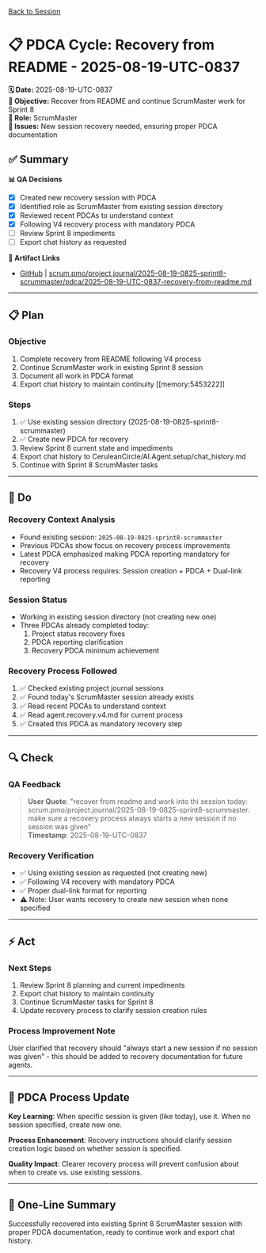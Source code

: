 [Back to Session](../)

# 📋 **PDCA Cycle: Recovery from README - 2025-08-19-UTC-0837**

**🗓️ Date:** 2025-08-19-UTC-0837  
**🎯 Objective:** Recover from README and continue ScrumMaster work for Sprint 8  
**👤 Role:** ScrumMaster  
**🚨 Issues:** New session recovery needed, ensuring proper PDCA documentation

## **✅ Summary**

**📊 QA Decisions**
- [x] Created new recovery session with PDCA
- [x] Identified role as ScrumMaster from existing session directory
- [x] Reviewed recent PDCAs to understand context
- [x] Following V4 recovery process with mandatory PDCA
- [ ] Review Sprint 8 impediments
- [ ] Export chat history as requested

**🔗 Artifact Links**
- [GitHub](https://github.com/Cerulean-Circle-GmbH/Web4Articles/blob/test/recovery/scrum.pmo/project.journal/2025-08-19-0825-sprint8-scrummaster/pdca/2025-08-19-UTC-0837-recovery-from-readme.md) | [scrum.pmo/project.journal/2025-08-19-0825-sprint8-scrummaster/pdca/2025-08-19-UTC-0837-recovery-from-readme.md](2025-08-19-UTC-0837-recovery-from-readme.md)

---

## **📋 Plan**

### **Objective**
1. Complete recovery from README following V4 process
2. Continue ScrumMaster work in existing Sprint 8 session
3. Document all work in PDCA format
4. Export chat history to maintain continuity [[memory:5453222]]

### **Steps**
1. ✅ Use existing session directory (2025-08-19-0825-sprint8-scrummaster)
2. ✅ Create new PDCA for recovery
3. Review Sprint 8 current state and impediments
4. Export chat history to CeruleanCircle/AI.Agent.setup/chat_history.md
5. Continue with Sprint 8 ScrumMaster tasks

---

## **🔨 Do**

### **Recovery Context Analysis**
- Found existing session: `2025-08-19-0825-sprint8-scrummaster`
- Previous PDCAs show focus on recovery process improvements
- Latest PDCA emphasized making PDCA reporting mandatory for recovery
- Recovery V4 process requires: Session creation + PDCA + Dual-link reporting

### **Session Status**
- Working in existing session directory (not creating new one)
- Three PDCAs already completed today:
  1. Project status recovery fixes
  2. PDCA reporting clarification
  3. Recovery PDCA minimum achievement

### **Recovery Process Followed**
1. ✅ Checked existing project journal sessions
2. ✅ Found today's ScrumMaster session already exists
3. ✅ Read recent PDCAs to understand context
4. ✅ Read agent.recovery.v4.md for current process
5. ✅ Created this PDCA as mandatory recovery step

---

## **🔍 Check**

### **QA Feedback**
> **User Quote**: "recover from readme and work into thi session today: scrum.pmo/project.journal/2025-08-19-0825-sprint8-scrummaster. make sure a recovery process always starts a new session if no session was given"  
> **Timestamp**: 2025-08-19-UTC-0837

### **Recovery Verification**
- ✅ Using existing session as requested (not creating new)
- ✅ Following V4 recovery with mandatory PDCA
- ✅ Proper dual-link format for reporting
- ⚠️ Note: User wants recovery to create new session when none specified

---

## **⚡ Act**

### **Next Steps**
1. Review Sprint 8 planning and current impediments
2. Export chat history to maintain continuity
3. Continue ScrumMaster tasks for Sprint 8
4. Update recovery process to clarify session creation rules

### **Process Improvement Note**
User clarified that recovery should "always start a new session if no session was given" - this should be added to recovery documentation for future agents.

---

## **🎯 PDCA Process Update**

**Key Learning**: When specific session is given (like today), use it. When no session specified, create new one.

**Process Enhancement**: Recovery instructions should clarify session creation logic based on whether session is specified.

**Quality Impact**: Clearer recovery process will prevent confusion about when to create vs. use existing sessions.

---

## **📝 One-Line Summary**
Successfully recovered into existing Sprint 8 ScrumMaster session with proper PDCA documentation, ready to continue work and export chat history.
